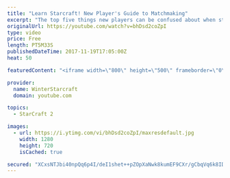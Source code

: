 ```yaml
---
title: "Learn Starcraft! New Player's Guide to Matchmaking"
excerpt: "The top five things new players can be confused about when starting off playing Starcraft 2!"
originalUrl: https://youtube.com/watch?v=bhDsd2coZpI
type: video
price: Free
length: PT5M33S
publishedDateTime: 2017-11-19T17:05:00Z
heat: 50

featuredContent: "<iframe width=\"800\" height=\"500\" frameborder=\"0\" src=\"https://www.youtube.com/embed/bhDsd2coZpI\" allow=\"accelerometer; autoplay; encrypted-media; gyroscope; picture-in-picture\" allowfullscreen></iframe>"

provider:
  name: WinterStarcraft
  domain: youtube.com

topics:
  - StarCraft 2

images:
  - url: https://i.ytimg.com/vi/bhDsd2coZpI/maxresdefault.jpg
    width: 1280
    height: 720
    isCached: true

secured: "XCxsNTJbi40npQq6p4I/deI1shet++pZOpXaNwk8kumEF9CXr/gCbqVq6k8IDkvjnwGgSz8ftZKwk0umQYeaBAX9xsTCOOq/bf4glxZEMHvqw/1+eKlgyQfyu+IUhT22fihr7dthGPD/Ca39nAEV+3744nKXYeZJGBm5CZ08eEyCMJSJBU3KynOku+5fjK+nCQK2drxKu0HgNgCHSTrJQA8iIASGH/mDvfwNPXJZLU8i0dqXaQ/a3TRUjuzi6R353f6mPLq/3GL0khB4N9IuWt/QLFizXr71w4SsvQiLFSjA8Ej7/19sEJxRzZDQeZRqZnYBPBMhldygAyCN2k/Hu92/NB4gDhCMym3gEqD42/0Uecb3Gi6lhZo0m7WP+Z18/o6WlwXWACaqwevBmlPoV0WnN6yrWieEaUwWEt/SCNk=;auulP3VEh0a67ZpL7KqCBQ=="
---
```


